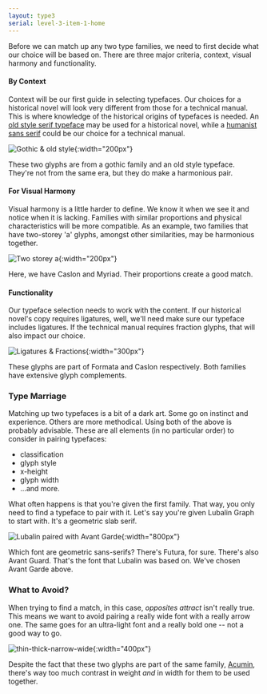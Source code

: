 ```yaml
---
layout: type3
serial: level-3-item-1-home
---
```

Before we can match up any two type families, we need to first decide what our choice will be based on. There are three major criteria, context, visual harmony and functionality.

#### By Context

Context will be our first guide in selecting typefaces. Our choices for a historical novel will look very different from those for a technical manual. This is where knowledge of the historical origins of typefaces is needed. An [old style serif typeface]({{site.baseurl}}/kb/classification-categories.html#old-style) may be used for a historical novel, while a [humanist sans serif]({{site.baseurl}}/kb/classification-categories.html#sans-serif) could be our choice for a technical manual.

![Gothic & old style]({{site.url}}/svg/gothic-old-style.svg "Gothic & old style"){:width="200px"}

These two glyphs are from a gothic family and an old style typeface. They're not from the same era, but they do make a harmonious pair.

#### For Visual Harmony

Visual harmony is a little harder to define. We know it when we see it and notice when it is lacking. Families with similar proportions and physical characteristics will be more compatible. As an example, two families that have two-storey 'a' glyphs, amongst other similarities, may be harmonious together.

![Two storey a]({{site.url}}/svg/two-storey-a.svg "Two storey a"){:width="200px"}

Here, we have Caslon and Myriad. Their proportions create a good match.

#### Functionality

Our typeface selection needs to work with the content. If our historical novel's copy requires ligatures, well, we'll need make sure our typeface includes ligatures. If the technical manual requires fraction glyphs, that will also impact our choice.

![Ligatures & Fractions]({{site.url}}/svg/ligature-fraction.svg "Ligatures & Fractions"){:width="300px"}

These glyphs are part of Formata and Caslon respectively. Both families have extensive glyph complements.

### Type Marriage

Matching up two typefaces is a bit of a dark art. Some go on instinct and experience. Others are more methodical. Using both of the above is probably advisable. These are all elements (in no particular order) to consider in pairing typefaces:

<ul class="hasBullets">
	<li>classification</li>
	<li>glyph style</li>
	<li>x-height</li>
	<li>glyph width</li>
	<li>...and more.</li>
</ul>

What often happens is that you're given the first family. That way, you only need to find a typeface to pair with it. Let's say you're given Lubalin Graph to start with. It's a geometric slab serif.

![Lubalin paired with Avant Garde]({{site.url}}/svg/lubalin-avant-garde-pairing.svg "Lubalin paired with Avant Garde"){:width="800px"}

Which font are geometric sans-serifs? There's Futura, for sure. There's also Avant Guard. That's the font that Lubalin was based on. We've chosen Avant Garde above.

### What to Avoid?

When trying to find a match, in this case, *opposites attract* isn't really true. This means we want to avoid pairing a really wide font with a really arrow one. The same goes for an ultra-light font and a really bold one -- not a good way to go.

![thin-thick-narrow-wide]({{site.url}}/svg/thin-thick-narrow-wide.svg "thin-thick-narrow-wide"){:width="400px"}

Despite the fact that these two glyphs are part of the same family, [Acumin](https://acumin.typekit.com), there's way too much contrast in weight *and* in width for them to be used together.
